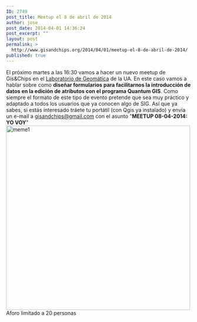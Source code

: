 ```yaml
---
ID: 2749
post_title: Meetup el 8 de abril de 2014
author: jose
post_date: 2014-04-01 14:36:24
post_excerpt: ""
layout: post
permalink: >
  http://www.gisandchips.org/2014/04/01/meetup-el-8-de-abril-de-2014/
published: true
---
```

El próximo martes a las 16:30 vamos a hacer un nuevo meetup de Gis&amp;Chips en el <a href="http://www.sigua.ua.es/carto/mapscript/msbox.php?varCodigo=0037P1015&amp;lang=es">Laboratorio de Geomática</a> de la UA. En este  caso vamos a hablar sobre como <strong>diseñar formularios para facilitarnos la introducción de datos en la edición de atributos con el programa Quantum GIS</strong>. Como siempre el formato de este tipo de evento pretende que sea muy práctico y adaptado a todos los usuarios que ya conocen algo de SIG. Así que ya sabes, si estás interesado tráete tu portátil (con Qgis ya instalado) y envía un e-mail a <a href="mailto:gisandchips@gmail.com">gisandchips@gmail.com</a> con el asunto "<strong>MEETUP 08-04-2014: YO VOY</strong>" 
<a href="http://www.gisandchips.org/wp-content//meme1.jpg"><img src="http://www.gisandchips.org/wp-content//meme1-300x200.jpg" alt="meme1" width="500" class="alignnone size-medium wp-image-2750" /></a>
Aforo limitado a 20 personas